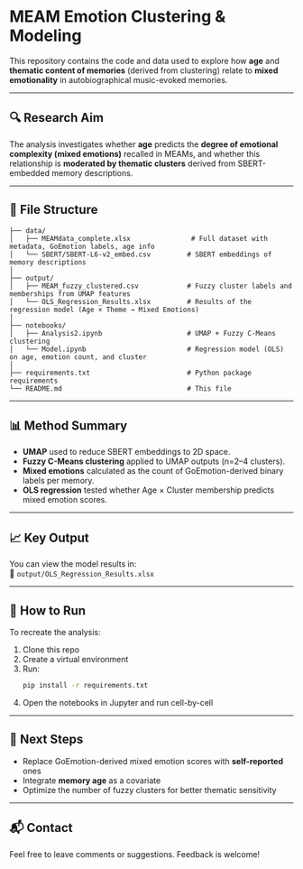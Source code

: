 # MEAM Emotion Clustering & Modeling

This repository contains the code and data used to explore how **age** and **thematic content of memories** (derived from clustering) relate to **mixed emotionality** in autobiographical music-evoked memories.

---

## 🔍 Research Aim

The analysis investigates whether **age** predicts the **degree of emotional complexity (mixed emotions)** recalled in MEAMs, and whether this relationship is **moderated by thematic clusters** derived from SBERT-embedded memory descriptions.

---

## 📁 File Structure

```
├── data/
│   ├── MEAMdata_complete.xlsx               # Full dataset with metadata, GoEmotion labels, age info
│   └── SBERT/SBERT-L6-v2_embed.csv         # SBERT embeddings of memory descriptions
│
├── output/
│   ├── MEAM_fuzzy_clustered.csv            # Fuzzy cluster labels and memberships from UMAP features
│   └── OLS_Regression_Results.xlsx         # Results of the regression model (Age × Theme → Mixed Emotions)
│
├── notebooks/
│   ├── Analysis2.ipynb                     # UMAP + Fuzzy C-Means clustering
│   └── Model.ipynb                         # Regression model (OLS) on age, emotion count, and cluster
│
├── requirements.txt                        # Python package requirements
└── README.md                               # This file
```

---

## 📊 Method Summary

- **UMAP** used to reduce SBERT embeddings to 2D space.
- **Fuzzy C-Means clustering** applied to UMAP outputs (n=2–4 clusters).
- **Mixed emotions** calculated as the count of GoEmotion-derived binary labels per memory.
- **OLS regression** tested whether Age × Cluster membership predicts mixed emotion scores.

---

## 📈 Key Output

You can view the model results in:  
📄 `output/OLS_Regression_Results.xlsx`

---

## 🧪 How to Run

To recreate the analysis:

1. Clone this repo
2. Create a virtual environment
3. Run:  
   ```bash
   pip install -r requirements.txt
   ```
4. Open the notebooks in Jupyter and run cell-by-cell

---

## 🧠 Next Steps

- Replace GoEmotion-derived mixed emotion scores with **self-reported** ones
- Integrate **memory age** as a covariate
- Optimize the number of fuzzy clusters for better thematic sensitivity

---

## 📬 Contact

Feel free to leave comments or suggestions. Feedback is welcome!
